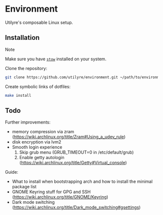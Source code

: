 # Environment

Utilyre's composable Linux setup.

## Installation

> [!NOTE]
> Make sure you have [`stow`][stow] installed on your system.

Clone the repository:

```bash
git clone https://github.com/utilyre/environment.git ~/path/to/environment
```

Create symbolic links of dotfiles:

```bash
make install
```

[stow]: https://gnu.org/software/stow

## Todo

Further improvements:
- memory compression via zram (https://wiki.archlinux.org/title/Zram#Using_a_udev_rule)
- disk encryption via lvm2
- Smooth login experience
  1. Skip grub menu (GRUB_TIMEOUT=0 in /etc/default/grub)
  2. Enable getty autologin (https://wiki.archlinux.org/title/Getty#Virtual_console)

Guide:
- What to install when bootstrapping arch and how to install the minimal package list
- GNOME Keyring stuff for GPG and SSH (https://wiki.archlinux.org/title/GNOME/Keyring)
- Dark mode switching (https://wiki.archlinux.org/title/Dark_mode_switching#gsettings)
